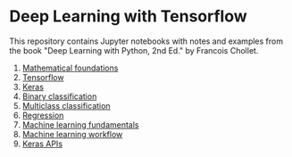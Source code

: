 Deep Learning with Tensorflow
=============================
This repository contains Jupyter notebooks with notes and examples from the book "Deep Learning with Python, 2nd Ed." by Francois Chollet.

1. [Mathematical foundations](mathematical_foundations.ipynb)  
2. [Tensorflow](tensorflow_basic.ipynb)
3. [Keras](keras.ipynb)  
4. [Binary classification](binary_classification.ipynb)  
5. [Multiclass classification](multiclass_classification.ipynb)  
6. [Regression](regression.ipynb)
7. [Machine learning fundamentals](ml_fundamentals.ipynb)
8. [Machine learning workflow](ml_workflow.ipynb)
9. [Keras APIs](keras_api.ipynb)
